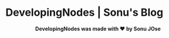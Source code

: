 # DevelopingNodes | Sonu's Blog

<p align="center"><b>DevelopingNodes was made with ❤️ by Sonu JOse</b></p>
